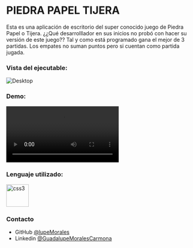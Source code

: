 # PIEDRA PAPEL TIJERA
 <p>Esta es una aplicación de escritorio del super conocido juego de Piedra Papel o Tijera.  
 ¿¿Qué desarrolllador en sus inicios no probó con hacer su versión de este juego??  
 Tal y como está programado gana el mejor de 3 partidas. Los empates no suman puntos pero si cuentan como partida jugada.</p>


### Vista del ejecutable:

![Desktop](https://github.com/lupeMorales/GUI-Java-piedra-papel-tijera/blob/master/viewPPT.png?raw=true)

### Demo:

![Demo](./assets/PIEDRA%20PAPEL%20TIJERA%202022-09-15%2015-48-22.mp4)

### Lenguaje utilizado:
<p align="left"> <a href="https://www.w3schools.com/css/" target="_blank"> <img src="https://upload.wikimedia.org/wikipedia/en/3/30/Java_programming_language_logo.svg" alt="css3" width="60" height="60"/> </a> </p>

### Contacto

- GitHub [@lupeMorales](https://github.com/lupeMorales )
- Linkedin [@GuadalupeMoralesCarmona](https://linkedin.com/in/guadalupe-morales-carmona-817245226/ )
